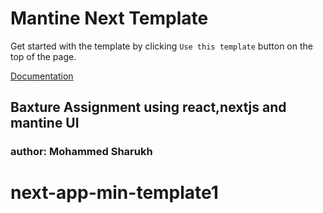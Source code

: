 # Mantine Next Template

Get started with the template by clicking `Use this template` button on the top of the page.

[Documentation](https://mantine.dev/guides/next/)

## Baxture Assignment using react,nextjs and mantine UI

### author: Mohammed Sharukh
# next-app-min-template1
